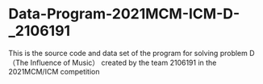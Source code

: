 # Data-Program-2021MCM-ICM-D-_2106191
This is the source code and data set of the program for solving problem D（The Influence of Music） created by the team 2106191 in the 2021MCM/ICM competition
